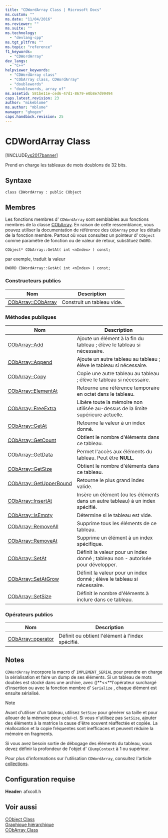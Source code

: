 ```yaml
---
title: "CDWordArray Class | Microsoft Docs"
ms.custom: ""
ms.date: "11/04/2016"
ms.reviewer: ""
ms.suite: ""
ms.technology: 
  - "devlang-cpp"
ms.tgt_pltfrm: ""
ms.topic: "reference"
f1_keywords: 
  - "CDWordArray"
dev_langs: 
  - "C++"
helpviewer_keywords: 
  - "CDWordArray class"
  - "CObArray class, CDWordArray"
  - "doublewords"
  - "doublewords, array of"
ms.assetid: 581be11e-ced6-47d1-8679-e0b8e7d99494
caps.latest.revision: 23
author: "mikeblome"
ms.author: "mblome"
manager: "ghogen"
caps.handback.revision: 25
---
```

# CDWordArray Class
[!INCLUDE[vs2017banner](../../assembler/inline/includes/vs2017banner.md)]

Prend en charge les tableaux de mots doublons de 32 bits.  
  
## Syntaxe  
  
```  
class CDWordArray : public CObject  
```  
  
## Membres  
 Les fonctions membres d' `CDWordArray` sont semblables aux fonctions membres de la classe [CObArray](../../mfc/reference/cobarray-class.md).  En raison de cette ressemblance, vous pouvez utiliser la documentation de référence des `CObArray` pour les détails de la fonction membre.  Partout où vous consultez un pointeur d' `CObject` comme paramètre de fonction ou de valeur de retour, substituez `DWORD`.  
  
 `CObject* CObArray::GetAt( int <nIndex> ) const;`  
  
 par exemple, traduit la valeur  
  
 `DWORD CDWordArray::GetAt( int <nIndex> ) const;`  
  
### Constructeurs publics  
  
|Nom|Description|  
|---------|-----------------|  
|[CObArray::CObArray](../Topic/CObArray::CObArray.md)|Construit un tableau vide.|  
  
### Méthodes publiques  
  
|Nom|Description|  
|---------|-----------------|  
|[CObArray::Add](../Topic/CObArray::Add.md)|Ajoute un élément à la fin du tableau ; élève le tableau si nécessaire.|  
|[CObArray::Append](../Topic/CObArray::Append.md)|Ajoute un autre tableau au tableau ; élève le tableau si nécessaire.|  
|[CObArray::Copy](../Topic/CObArray::Copy.md)|Copie une autre tableau au tableau ; élève le tableau si nécessaire.|  
|[CObArray::ElementAt](../Topic/CObArray::ElementAt.md)|Retourne une référence temporaire en octet dans le tableau.|  
|[CObArray::FreeExtra](../Topic/CObArray::FreeExtra.md)|Libère toute la mémoire non utilisée au\-dessus de la limite supérieure actuelle.|  
|[CObArray::GetAt](../Topic/CObArray::GetAt.md)|Retourne la valeur à un index donné.|  
|[CObArray::GetCount](../Topic/CObArray::GetCount.md)|Obtient le nombre d'éléments dans ce tableau.|  
|[CObArray::GetData](../Topic/CObArray::GetData.md)|Permet l'accès aux éléments du tableau.  Peut être **NULL**.|  
|[CObArray::GetSize](../Topic/CObArray::GetSize.md)|Obtient le nombre d'éléments dans ce tableau.|  
|[CObArray::GetUpperBound](../Topic/CObArray::GetUpperBound.md)|Retourne le plus grand index valide.|  
|[CObArray::InsertAt](../Topic/CObArray::InsertAt.md)|Insère un élément \(ou les éléments dans un autre tableau\) à un index spécifié.|  
|[CObArray::IsEmpty](../Topic/CObArray::IsEmpty.md)|Détermine si le tableau est vide.|  
|[CObArray::RemoveAll](../Topic/CObArray::RemoveAll.md)|Supprime tous les éléments de ce tableau.|  
|[CObArray::RemoveAt](../Topic/CObArray::RemoveAt.md)|Supprime un élément à un index spécifique.|  
|[CObArray::SetAt](../Topic/CObArray::SetAt.md)|Définit la valeur pour un index donné ; tableau non \- autorisée pour développer.|  
|[CObArray::SetAtGrow](../Topic/CObArray::SetAtGrow.md)|Définit la valeur pour un index donné ; élève le tableau si nécessaire.|  
|[CObArray::SetSize](../Topic/CObArray::SetSize.md)|Définit le nombre d'éléments à inclure dans ce tableau.|  
  
### Opérateurs publics  
  
|Nom|Description|  
|---------|-----------------|  
|[CObArray::operator](../Topic/CObArray::operator.md)|Définit ou obtient l'élément à l'index spécifié.|  
  
## Notes  
 `CDWordArray` incorpore la macro d' `IMPLEMENT_SERIAL` pour prendre en charge la sérialisation et faire un dump de ses éléments.  Si un tableau de mots doubles est stocké dans une archive, avec \(\)**\<\<**l'opérateur surchargé d'insertion ou avec la fonction membre d' `Serialize` , chaque élément est ensuite sérialisé.  
  
> [!NOTE]
>  Avant d'utiliser d'un tableau, utilisez `SetSize` pour générer sa taille et pour allouer de la mémoire pour celui\-ci.  Si vous n'utilisez pas `SetSize`, ajouter des éléments à la matrice la cause d'être souvent réaffectée et copiée.  La réallocation et la copie fréquentes sont inefficaces et peuvent réduire la mémoire en fragments.  
  
 Si vous avez besoin sortie de débogage des éléments du tableau, vous devez définir la profondeur de l'objet d' `CDumpContext` à 1 ou supérieur.  
  
 Pour plus d'informations sur l'utilisation `CDWordArray`, consultez l'article [collections](../../mfc/collections.md).  
  
## Configuration requise  
 **Header:** afxcoll.h  
  
## Voir aussi  
 [CObject Class](../../mfc/reference/cobject-class.md)   
 [Graphique hiérarchique](../../mfc/hierarchy-chart.md)   
 [CObArray Class](../../mfc/reference/cobarray-class.md)